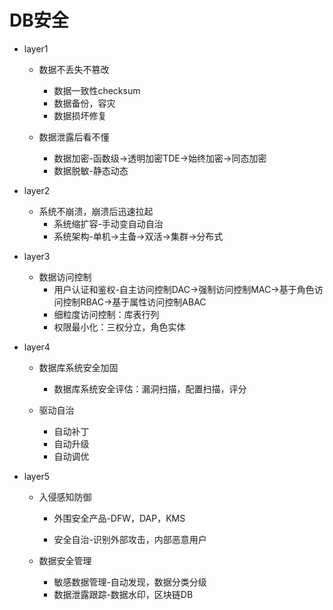 # DB安全

*   layer1
    *   数据不丢失不篡改
        *   数据一致性checksum
        *   数据备份，容灾
        *   数据损坏修复
    
    *   数据泄露后看不懂
        *   数据加密-函数级->透明加密TDE->始终加密->同态加密
        *   数据脱敏-静态动态
*   layer2
    *   系统不崩溃，崩溃后迅速拉起
        *   系统缩扩容-手动变自动自治
        *   系统架构-单机->主备->双活->集群->分布式
*   layer3
    *   数据访问控制
        *   用户认证和鉴权-自主访问控制DAC->强制访问控制MAC->基于角色访问控制RBAC->基于属性访问控制ABAC
        *   细粒度访问控制：库表行列
        *   权限最小化：三权分立，角色实体
*   layer4

    *   数据库系统安全加固
        *   数据库系统安全评估：漏洞扫描，配置扫描，评分

    *   驱动自治
        *   自动补丁
        *   自动升级
        *   自动调优
*   layer5

    *   入侵感知防御

        *   外围安全产品-DFW，DAP，KMS

        *   安全自治-识别外部攻击，内部恶意用户

    *   数据安全管理
        *   敏感数据管理-自动发现，数据分类分级
        *   数据泄露跟踪-数据水印，区块链DB